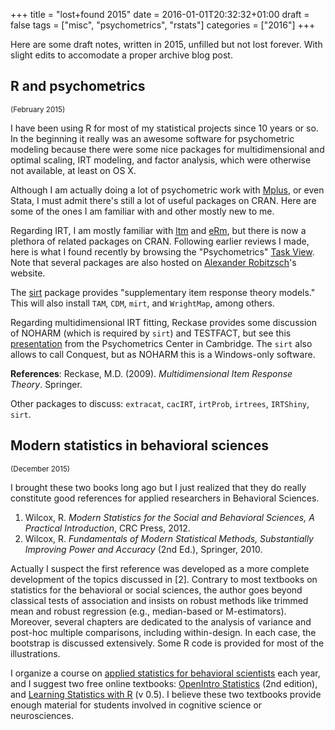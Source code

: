 +++
title = "lost+found 2015"
date = 2016-01-01T20:32:32+01:00
draft = false
tags = ["misc", "psychometrics", "rstats"]
categories = ["2016"]
+++

Here are some draft notes, written in 2015, unfilled but not lost forever. With slight edits to accomodate a proper archive blog post.

<!--more-->

## R and psychometrics
<small>(February 2015)</small>

I have been using R for most of my statistical projects since 10 years or so. In the beginning it really was an awesome software for psychometric modeling because there were some nice packages for multidimensional and optimal scaling, IRT modeling, and factor analysis, which were otherwise not available, at least on OS X.

Although I am actually doing a lot of psychometric work with [Mplus](https://www.statmodel.com), or even Stata, I must admit there's still a lot of useful packages on CRAN. Here are some of the ones I am familiar with and other mostly new to me.

Regarding IRT, I am mostly familiar with [ltm](http://cran.r-project.org/web/packages/ltm/index.html) and [eRm](http://cran.r-project.org/web/packages/eRm/index.html), but there is now a plethora of related packages on CRAN. Following earlier reviews I made, here is what I found recently by browsing the "Psychometrics" [Task View](http://cran.r-project.org/web/views/Psychometrics.html). Note that several packages are also hosted on [Alexander Robitzsch](https://sites.google.com/site/alexanderrobitzsch/software)'s website.

The [sirt](http://cran.r-project.org/web/packages/sirt/index.html) package provides "supplementary item response theory models." This will also install `TAM`, `CDM`, `mirt`, and `WrightMap`, among others.

Regarding multidimensional IRT fitting, Reckase provides some discussion of NOHARM (which is required by `sirt`) and TESTFACT, but see this [presentation](http://www.psychometrics.cam.ac.uk/uploads/documents/document-uploads-in-2014/multidimensional-item-response-theory) from the Psychometrics Center in Cambridge. The `sirt` also allows to call Conquest, but as NOHARM this is a Windows-only software.

**References**: Reckase, M.D. (2009). *Multidimensional Item Response Theory*. Springer.

Other packages to discuss: `extracat`, `cacIRT`, `irtProb`, `irtrees`, `IRTShiny`, `sirt`.


## Modern statistics in behavioral sciences
<small>(December 2015)</small>

I brought these two books long ago but I just realized that they do really constitute good references for applied researchers in Behavioral Sciences.

1. Wilcox, R. *Modern Statistics for the Social and Behavioral Sciences, A Practical Introduction*, CRC Press, 2012.
2. Wilcox, R. *Fundamentals of Modern Statistical Methods, Substantially Improving Power and Accuracy* (2nd Ed.), Springer, 2010.

Actually I suspect the first reference was developed as a more complete development of the topics discussed in [2]. Contrary to most textbooks on statistics for the behavioral or social sciences, the author goes beyond classical tests of association and insists on robust methods like trimmed mean and robust regression (e.g., median-based or M-estimators). Moreover, several chapters are dedicated to the analysis of variance and post-hoc multiple comparisons, including within-design. In each case, the bootstrap is discussed extensively. Some R code is provided for most of the illustrations.

I organize a course on [applied statistics for behavioral scientists][cogmaster] each year, and I suggest two free online textbooks: [OpenIntro Statistics][openintrostat] (2nd edition), and [Learning Statistics with R][lsr] (v 0.5). I believe these two textbooks provide enough material for students involved in cognitive science or neurosciences.




[cogmaster]: http://cogmaster-stats.github.io/site/
[openintrostat]: http://www.openintro.org/stat/
[lsr]: http://health.adelaide.edu.au/psychology/ccs/teaching/lsr/
[maa]: http://www.maa.org/publications/maa-reviews/modern-statistics-for-the-social-and-behavioral-sciences-a-practical-introduction
